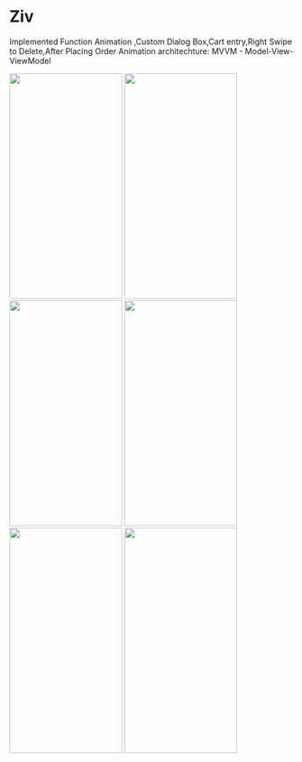 # Ziv


Implemented Function
Animation ,Custom Dialog Box,Cart entry,Right Swipe to Delete,After Placing Order Animation
architechture:
MVVM - Model-View-ViewModel

<p float="left">
  <img src="https://user-images.githubusercontent.com/52675676/179305133-2fc8fbc4-fe12-4e8b-b8df-e09dd456781d.png" width="200" height="400" />
  <img src="https://user-images.githubusercontent.com/52675676/179305141-5fb91aa0-7929-47ab-9361-e2040abc3c81.png" width="200" height="400" />
  <img src="https://user-images.githubusercontent.com/52675676/179305143-26bc7c71-3e85-4e7b-bb01-d1cb6db491c3.png" width="200" height="400" />
  <img src="https://user-images.githubusercontent.com/52675676/179305148-d3941be4-306e-43ab-969d-e690ec6b06a9.png" width="200" height="400" />
  <img src="https://user-images.githubusercontent.com/52675676/179305149-1e5de139-c963-497b-a24e-ee40f4b08871.png" width="200" height="400" />
  <img src="https://user-images.githubusercontent.com/52675676/179305150-5ee76662-a18d-41b5-9d5e-c6d27989d129.png" width="200" height="400" />
</p>
